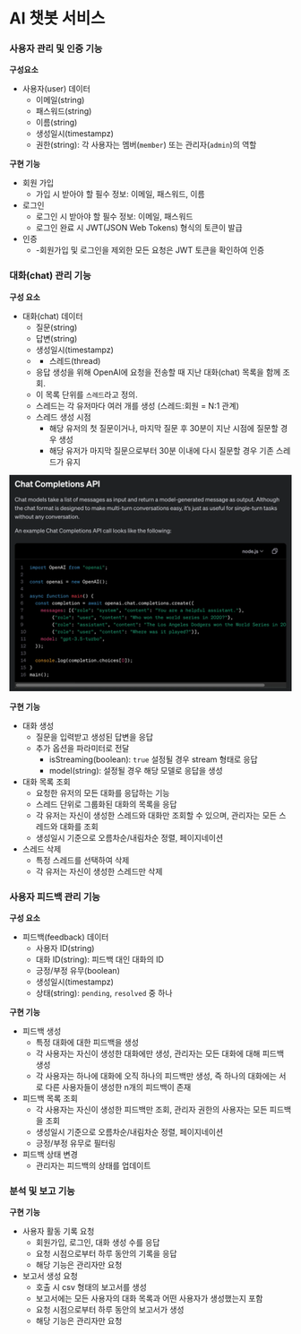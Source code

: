 # AI 챗봇 서비스
### **사용자 관리 및 인증 기능**

**구성요소**

- 사용자(user) 데이터
    - 이메일(string)
    - 패스워드(string)
    - 이름(string)
    - 생성일시(timestampz)
    - 권한(string): 각 사용자는 멤버(`member`) 또는 관리자(`admin`)의 역할

**구현 기능**

- 회원 가입
    - 가입 시 받아야 할 필수 정보: 이메일, 패스워드, 이름
- 로그인
    - 로그인 시 받아야 할 필수 정보: 이메일, 패스워드
    - 로그인 완료 시 JWT(JSON Web Tokens) 형식의 토큰이 발급
- 인증
    - -회원가입 및 로그인을 제외한 모든 요청은 JWT 토큰을 확인하여 인증

### **대화(chat) 관리 기능**

**구성 요소**

- 대화(chat) 데이터
    - 질문(string)
    - 답변(string)
    - 생성일시(timestampz)
    - - 스레드(thread)
  - 응답 생성을 위해 OpenAI에 요청을 전송할 때 지난 대화(chat) 목록을 함께 조회. 
  - 이 목록 단위를 `스레드`라고 정의.
  - 스레드는 각 유저마다 여러 개를 생성 (스레드:회원 = N:1 관계)
  - 스레드 생성 시점
    - 해당 유저의 첫 질문이거나, 마지막 질문 후 30분이 지난 시점에 질문할 경우 생성
    - 해당 유저가 마지막 질문으로부터 30분 이내에 다시 질문할 경우 기존 스레드가 유지

![캡처](/assets/img.webp)

**구현 기능**

- 대화 생성
  - 질문을 입력받고 생성된 답변을 응답
  - 추가 옵션을 파라미터로 전달
    - isStreaming(boolean): `true` 설정될 경우 stream 형태로 응답
    - model(string): 설정될 경우 해당 모델로 응답을 생성
- 대화 목록 조회
  - 요청한 유저의 모든 대화를 응답하는 기능
  - 스레드 단위로 그룹화된 대화의 목록을 응답
  - 각 유저는 자신이 생성한 스레드와 대화만 조회할 수 있으며, 관리자는 모든 스레드와 대화를 조회
  - 생성일시 기준으로 오름차순/내림차순 정렬, 페이지네이션
- 스레드 삭제
  - 특정 스레드를 선택하여 삭제
  - 각 유저는 자신이 생성한 스레드만 삭제

### **사용자 피드백 관리 기능**

**구성 요소**

- 피드백(feedback) 데이터
  - 사용자 ID(string)
  - 대화 ID(string): 피드백 대인 대화의 ID
  - 긍정/부정 유무(boolean)
  - 생성일시(timestampz)
  - 상태(string): `pending`, `resolved` 중 하나

**구현 기능**

- 피드백 생성
  - 특정 대화에 대한 피드백을 생성
  - 각 사용자는 자신이 생성한 대화에만 생성, 관리자는 모든 대화에 대해 피드백 생성
  - 각 사용자는 하나에 대화에 오직 하나의 피드백만 생성, 즉 하나의 대화에는 서로 다른 사용자들이 생성한 n개의 피드백이 존재
- 피드백 목록 조회
  - 각 사용자는 자신이 생성한 피드백만 조회, 관리자 권한의 사용자는 모든 피드백을 조회
  - 생성일시 기준으로 오름차순/내림차순 정렬, 페이지네이션
  - 긍정/부정 유무로 필터링
- 피드백 상태 변경
  - 관리자는 피드백의 상태를 업데이트

### **분석 및 보고 기능**

**구현 기능**

- 사용자 활동 기록 요청
  - 회원가입, 로그인, 대화 생성 수를 응답
  - 요청 시점으로부터 하루 동안의 기록을 응답
  - 해당 기능은 관리자만 요청
- 보고서 생성 요청
  - 호출 시 csv 형태의 보고서를 생성
  - 보고서에는 모든 사용자의 대화 목록과 어떤 사용자가 생성했는지 포함
  - 요청 시점으로부터 하루 동안의 보고서가 생성
  - 해당 기능은 관리자만 요청
  